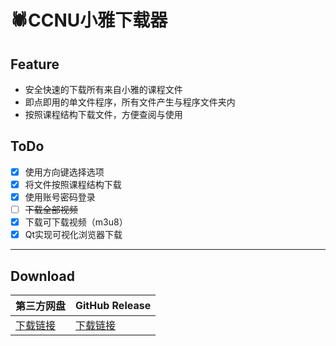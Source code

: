 # 🕷️CCNU小雅下载器

## Feature

- 安全快速的下载所有来自小雅的课程文件
- 即点即用的单文件程序，所有文件产生与程序文件夹内
- 按照课程结构下载文件，方便查阅与使用

## ToDo

- [x] 使用方向键选择选项
- [x] 将文件按照课程结构下载
- [x] 使用账号密码登录
- [ ] ~~下载全部视频~~
- [x] 下载可下载视频（m3u8）
- [x] Qt实现可视化浏览器下载

-----------------------
## Download

|第三方网盘|GitHub Release|
|-----|-----|
|[下载链接](https://www.now61.com/s/bdNuG)|[下载链接](https://github.com/CN-Grace/CCNU-xiaoya-DownLoader-py/releases/latest)|
